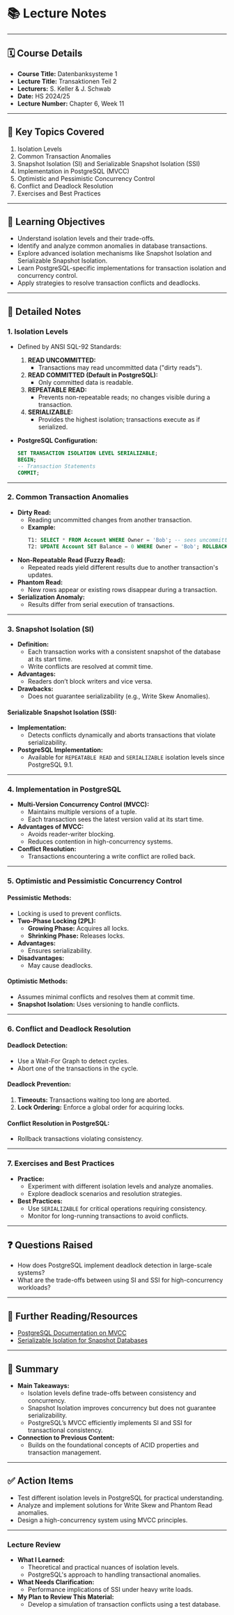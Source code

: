 # 📚 **Lecture Notes**

---

## 🗓️ **Course Details**

- **Course Title:** Datenbanksysteme 1
- **Lecture Title:** Transaktionen Teil 2
- **Lecturers:** S. Keller & J. Schwab
- **Date:** HS 2024/25
- **Lecture Number:** Chapter 6, Week 11

---

## 📝 **Key Topics Covered**

1. Isolation Levels
2. Common Transaction Anomalies
3. Snapshot Isolation (SI) and Serializable Snapshot Isolation (SSI)
4. Implementation in PostgreSQL (MVCC)
5. Optimistic and Pessimistic Concurrency Control
6. Conflict and Deadlock Resolution
7. Exercises and Best Practices

---

## 🧠 **Learning Objectives**

- Understand isolation levels and their trade-offs.
- Identify and analyze common anomalies in database transactions.
- Explore advanced isolation mechanisms like Snapshot Isolation and Serializable Snapshot Isolation.
- Learn PostgreSQL-specific implementations for transaction isolation and concurrency control.
- Apply strategies to resolve transaction conflicts and deadlocks.

---

## 📖 **Detailed Notes**

### **1. Isolation Levels**

- Defined by ANSI SQL-92 Standards:

  1. **READ UNCOMMITTED:**
     - Transactions may read uncommitted data ("dirty reads").
  2. **READ COMMITTED (Default in PostgreSQL):**
     - Only committed data is readable.
  3. **REPEATABLE READ:**
     - Prevents non-repeatable reads; no changes visible during a transaction.
  4. **SERIALIZABLE:**
     - Provides the highest isolation; transactions execute as if serialized.

- **PostgreSQL Configuration:**
  ```sql
  SET TRANSACTION ISOLATION LEVEL SERIALIZABLE;
  BEGIN;
  -- Transaction Statements
  COMMIT;
  ```

---

### **2. Common Transaction Anomalies**

- **Dirty Read:**
  - Reading uncommitted changes from another transaction.
  - **Example:**
    ```sql
    T1: SELECT * FROM Account WHERE Owner = 'Bob'; -- sees uncommitted changes by T2
    T2: UPDATE Account SET Balance = 0 WHERE Owner = 'Bob'; ROLLBACK;
    ```
- **Non-Repeatable Read (Fuzzy Read):**
  - Repeated reads yield different results due to another transaction's updates.
- **Phantom Read:**
  - New rows appear or existing rows disappear during a transaction.
- **Serialization Anomaly:**
  - Results differ from serial execution of transactions.

---

### **3. Snapshot Isolation (SI)**

- **Definition:**
  - Each transaction works with a consistent snapshot of the database at its start time.
  - Write conflicts are resolved at commit time.
- **Advantages:**
  - Readers don’t block writers and vice versa.
- **Drawbacks:**
  - Does not guarantee serializability (e.g., Write Skew Anomalies).

#### **Serializable Snapshot Isolation (SSI):**

- **Implementation:**
  - Detects conflicts dynamically and aborts transactions that violate serializability.
- **PostgreSQL Implementation:**
  - Available for `REPEATABLE READ` and `SERIALIZABLE` isolation levels since PostgreSQL 9.1.

---

### **4. Implementation in PostgreSQL**

- **Multi-Version Concurrency Control (MVCC):**
  - Maintains multiple versions of a tuple.
  - Each transaction sees the latest version valid at its start time.
- **Advantages of MVCC:**
  - Avoids reader-writer blocking.
  - Reduces contention in high-concurrency systems.
- **Conflict Resolution:**
  - Transactions encountering a write conflict are rolled back.

---

### **5. Optimistic and Pessimistic Concurrency Control**

#### **Pessimistic Methods:**

- Locking is used to prevent conflicts.
- **Two-Phase Locking (2PL):**
  - **Growing Phase:** Acquires all locks.
  - **Shrinking Phase:** Releases locks.
- **Advantages:**
  - Ensures serializability.
- **Disadvantages:**
  - May cause deadlocks.

#### **Optimistic Methods:**

- Assumes minimal conflicts and resolves them at commit time.
- **Snapshot Isolation:** Uses versioning to handle conflicts.

---

### **6. Conflict and Deadlock Resolution**

#### **Deadlock Detection:**

- Use a Wait-For Graph to detect cycles.
- Abort one of the transactions in the cycle.

#### **Deadlock Prevention:**

1. **Timeouts:** Transactions waiting too long are aborted.
2. **Lock Ordering:** Enforce a global order for acquiring locks.

#### **Conflict Resolution in PostgreSQL:**

- Rollback transactions violating consistency.

---

### **7. Exercises and Best Practices**

- **Practice:**
  - Experiment with different isolation levels and analyze anomalies.
  - Explore deadlock scenarios and resolution strategies.
- **Best Practices:**
  - Use `SERIALIZABLE` for critical operations requiring consistency.
  - Monitor for long-running transactions to avoid conflicts.

---

## ❓ **Questions Raised**

- How does PostgreSQL implement deadlock detection in large-scale systems?
- What are the trade-offs between using SI and SSI for high-concurrency workloads?

---

## 🔗 **Further Reading/Resources**

- [PostgreSQL Documentation on MVCC](https://www.postgresql.org/docs/current/mvcc.html)
- [Serializable Isolation for Snapshot Databases](https://dl.acm.org/doi/10.1145/1376616.1376673)

---

## 📌 **Summary**

- **Main Takeaways:**
  - Isolation levels define trade-offs between consistency and concurrency.
  - Snapshot Isolation improves concurrency but does not guarantee serializability.
  - PostgreSQL’s MVCC efficiently implements SI and SSI for transactional consistency.
- **Connection to Previous Content:**
  - Builds on the foundational concepts of ACID properties and transaction management.

---

## ✅ **Action Items**

- Test different isolation levels in PostgreSQL for practical understanding.
- Analyze and implement solutions for Write Skew and Phantom Read anomalies.
- Design a high-concurrency system using MVCC principles.

---

### **Lecture Review**

- **What I Learned:**
  - Theoretical and practical nuances of isolation levels.
  - PostgreSQL's approach to handling transactional anomalies.
- **What Needs Clarification:**
  - Performance implications of SSI under heavy write loads.
- **My Plan to Review This Material:**
  - Develop a simulation of transaction conflicts using a test database.
